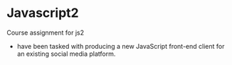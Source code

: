 # Javascript2

Course assignment for js2

- have been tasked with producing a new JavaScript front-end client for an existing social media platform.
